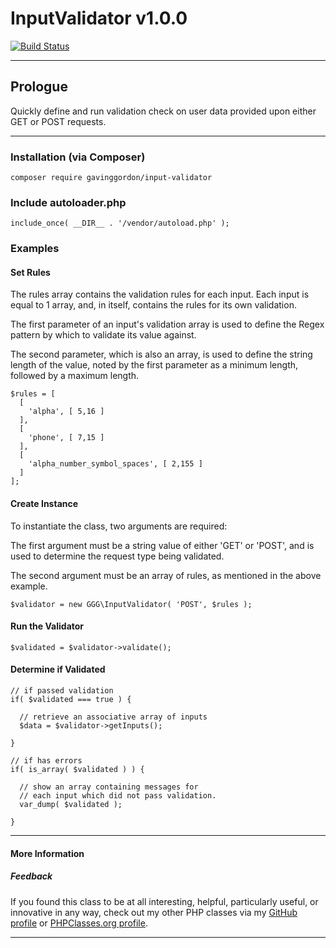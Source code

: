# InputValidator v1.0.0

[![Build Status](https://travis-ci.org/gavinggordon/input-validator.svg?branch=master)](https://travis-ci.org/gavinggordon/input-validator)

--------------

## Prologue

Quickly define and run validation check on user data provided upon either GET or POST requests.

--------------

### Installation (via Composer)

    composer require gavinggordon/input-validator

### Include autoloader.php

    include_once( __DIR__ . '/vendor/autoload.php' );

### Examples

#### Set Rules

The rules array contains the validation rules for each input.
Each input is equal to 1 array, and, in itself, contains the rules for its own validation. 

The first parameter of an input's validation array is used to define the Regex pattern by which to validate its value against.

The second parameter, which is also an array, is used to define the string length of the value, noted by the first parameter as a minimum length, followed by a maximum length.
```
$rules = [
  [
    'alpha', [ 5,16 ]
  ],
  [
    'phone', [ 7,15 ]
  ],
  [
    'alpha_number_symbol_spaces', [ 2,155 ]
  ]
];
```

#### Create Instance

To instantiate the class, two arguments are required:

The first argument must be a string value of either 'GET' or 'POST', and is used to determine the request type being validated.

The second argument must be an array of rules, as mentioned in the above example.
```
$validator = new GGG\InputValidator( 'POST', $rules );
```

#### Run the Validator

```
$validated = $validator->validate();
```

#### Determine if Validated

```
// if passed validation 
if( $validated === true ) {

  // retrieve an associative array of inputs
  $data = $validator->getInputs();
  
}

// if has errors 
if( is_array( $validated ) ) {

  // show an array containing messages for
  // each input which did not pass validation.
  var_dump( $validated );
  
}
```    

--------------

#### More Information

##### Feedback

If you found this class to be at all interesting, helpful, particularly useful, or innovative in any way, check out my other PHP classes  via my [GitHub profile](https://github.com/gavinggordon) or [PHPClasses.org profile](http://www.phpclasses.org/browse/author/1348645.html).

--------------
